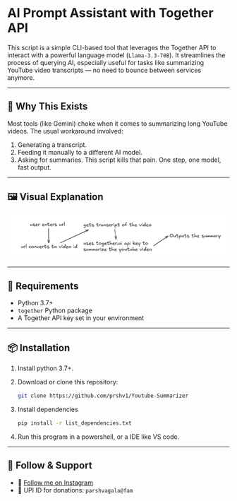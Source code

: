 # AI Prompt Assistant with Together API

This script is a simple CLI-based tool that leverages the Together API to interact with a powerful language model (`Llama-3.3-70B`). It streamlines the process of querying AI, especially useful for tasks like summarizing YouTube video transcripts — no need to bounce between services anymore.

---
## 🧠 Why This Exists

Most tools (like Gemini) choke when it comes to summarizing long YouTube videos. The usual workaround involved:
1. Generating a transcript.
2. Feeding it manually to a different AI model.
3. Asking for summaries.
This script kills that pain. One step, one model, fast output.

---
## 🖼️ Visual Explanation
<img src="Functioning.png" alt="This image explains functioning of this tool">

---
## 🔧 Requirements

- Python 3.7+
- `together` Python package
- A Together API key set in your environment

---
## 📦 Installation

1. Install python 3.7+.

2. Download or clone this repository:
   ```bash
   git clone https://github.com/prshv1/Youtube-Summarizer

3. Install dependencies
    ```bash
    pip install -r list_dependencies.txt

4. Run this program in a powershell, or a IDE like VS code. 

---
## 📱 Follow & Support

- 📸 [Follow me on Instagram](https://www.instagram.com/parshva.0/)
- 💸 UPI ID for donations: `parshvagala@fam`

